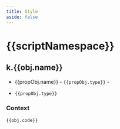 ```yaml
---
title: Style
aside: false
---
```

<script setup>
import { useData } from 'vitepress'

import { data } from '@/reference.data.js'

const { params } = useData();

const docArr = [...data.scss[params.value.namespace]];
const nameSpaceIndex = docArr.findIndex(o => o.kind === 'namespace');
const nameSpaceObj = docArr.splice(nameSpaceIndex,1)?.[0] || {};
const scriptNamespace = params.value.namespace;
</script>

# {{scriptNamespace}}

<div v-html="nameSpaceObj.description" />
<div v-for="obj in docArr" :key="obj.name">

<h2 :id="obj.name">k.{{obj.name}}</h2>

<div v-html="obj.description" />

<ul>
  <li v-for="propObj in obj.properties" :key="`${obj.name}-${propObj.name}`">

{{propObj.name}} - `{{propObj.type}}` -
<div v-html="propObj.description" />

  </li>
  <li v-for="propObj,i in obj.returns" :key="`${obj.name}-return-${i}`">

`{{propObj.type}}` <div v-html="propObj.description" />

  </li>
</ul>
<div v-if="obj.code">
<h3>Context</h3>

```scss-vue
{{obj.code}}
```
</div>

</div>
